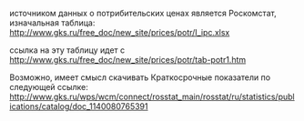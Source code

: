 источником данных о потрибительских ценах является Роскомстат, изначальная таблица:
http://www.gks.ru/free_doc/new_site/prices/potr/I_ipc.xlsx

ссылка на эту таблицу идет с
http://www.gks.ru/free_doc/new_site/prices/potr/tab-potr1.htm

Возможно, имеет смысл скачивать Краткосрочные показатели по следующей ссылке: 
http://www.gks.ru/wps/wcm/connect/rosstat_main/rosstat/ru/statistics/publications/catalog/doc_1140080765391
